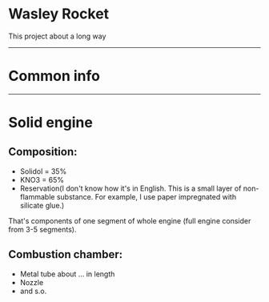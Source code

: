 # Wasley Rocket
This project about a long way 

---
# Common info

---
# Solid engine

## Composition:

- Solidol = 35% 
- KNO3 = 65% 
- Reservation(I don't know how it's in English. This is a small
layer of non-flammable substance. For example, I use paper impregnated with 
silicate glue.)

That's components of one segment of whole engine (full engine
consider from 3-5 segments). 

## Сombustion chamber:

- Metal tube about ... in length
- Nozzle
- and s.o.